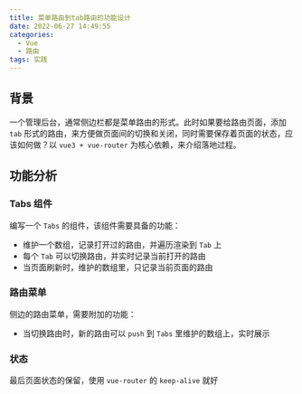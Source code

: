 ```yaml
---
title: 菜单路由到tab路由的功能设计
date: 2022-06-27 14:49:55
categories:
  - Vue
  - 路由
tags: 实践
---
```


<div></div>

<!-- more -->

## 背景

一个管理后台，通常侧边栏都是菜单路由的形式。此时如果要给路由页面，添加 `tab` 形式的路由，来方便做页面间的切换和关闭，同时需要保存着页面的状态，应该如何做？以 `vue3 + vue-router` 为核心依赖，来介绍落地过程。

## 功能分析

### Tabs 组件

编写一个 `Tabs` 的组件，该组件需要具备的功能：

- 维护一个数组，记录打开过的路由，并遍历渲染到 `Tab` 上
- 每个 `Tab` 可以切换路由，并实时记录当前打开的路由
- 当页面刷新时，维护的数组里，只记录当前页面的路由

### 路由菜单

侧边的路由菜单，需要附加的功能：

- 当切换路由时，新的路由可以 `push` 到 `Tabs` 里维护的数组上，实时展示

### 状态

最后页面状态的保留，使用 `vue-router` 的 `keep-alive` 就好
